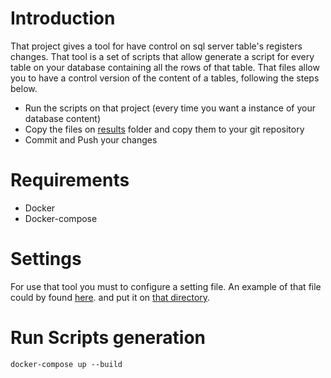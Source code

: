 
# Introduction

That project gives a tool for have control on sql server table's registers changes. 
That tool is a set of scripts that allow generate a script for every table on your database containing all the rows of that table.
That files allow you to have a control version of the content of a tables, following the steps below.

+ Run the scripts on that project (every time you want a instance of your database content)
+ Copy the files on [results](.\results) folder and copy them to your git repository 
+ Commit and Push your changes 


# Requirements

+ Docker 
+ Docker-compose


# Settings

For use that tool you must to configure a setting file. An example of that file could by found [here](.\ExampleSettings\settings.json). and put it on [that directory](settings).

# Run Scripts generation

``
docker-compose up --build
``
